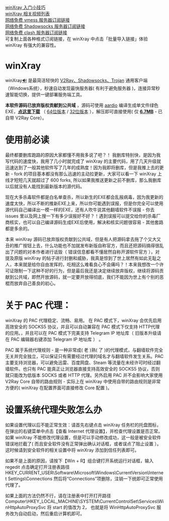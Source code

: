 [winXray 入门小技巧](./sub/introduce.md)   
[winXray 相关视频列表](https://www.youtube.com/results?search_query=winXray)  
[网络免费 vmess 服务器订阅链接](https://proxypool.ga/vmess/sub)   
[网络免费 Shadowsocks 服务器订阅链接](https://proxypool.ga/ss/sub)     
[网络免费 clash 服务器订阅链接](https://proxypoolss.tk/clash/proxies?speed=100&type=vmess,trojan)   
可复制上面各种格式订阅链接，在 winXray 中点击「批量导入链接」体验 winXray 有强大的兼容性。  

# winXray 
winXray[:loud_sound:](http://dict.youdao.com/dictvoice?audio=winxray&type=2) 是最简洁轻快的 [V2Ray、Shadowsocks、Trojan](https://github.com/v2fly/v2ray-core) 通用客户端（Windows系统），秒速自动发现最快服务器( 有利于避免服务器 )，连接异常秒速智能切换，提供一键部署服务端工具。 

**本软件源码已放弃版权贡献到公共域** ，源码可使用 [aardio](http://www.aardio.com) 编译生成单文件绿色EXE，**[点这里下载](./../../raw/master/release/winXray.7z)** （ [64位版本](./../../raw/master/release/winXray.7z) / [32位版本](./../../raw/master/release/winXray32.7z) ），解压即可直接使用( 仅  **[6.7MB](./../../raw/master/release/winXray.7z)** - 已自带 V2Ray Core）。  

# 使用前必读    
最终都要删库跑路的原因大家都懂不用我多说了吧？！ 我删库特别快，是因为我写代码的速度快，我用了几小时就完成了 winXray 的主要代码，用了几天升级就迅速达到了一般其他软件写了几年的成熟度！因为我即将删库，但是我推上去的更新 - fork 的项目基本都没有那么迅速的主动拉更新，大家可以看一下 winXray 上线才短短几天就超过了 600 forks, 所以如果我推送更新之前不删库，那么我删库以后就没有人能找到最新版本的源代码。   
  
现在大多杀毒软件都是白名单查杀，所以新生的EXE都会乱报病毒，因为我更新的速度太快，所以不断的推新EXE上来，所以你可能遇到误报，但是你完全可以使用源代码自己编译出一模一样的EXE，还有人吹牛说其他翻墙软件不误报 - 你去 issues 里以及网上搜一下有多少误报好不好？！遇到误报可以提交给你的杀毒厂商核实，也可以自己编译源码生成EXE后使用，解决和核实问题很容易 - 其他套路都是多余的。
  
本来 winXray 源码已放弃版权贡献到公共域，但是有人把源码拿去拖了个又大又丑的推广按钮上去，什么功能也不加就发布新版自称官方，而且还把源码搞得很乱出了问题的对本作者进行诋毁（ 错误信息都看不懂居然自称开源软件官方 ），对提及原版 winXray 的帖子进行封删和威胁，我真是惊到了世上居然有如此无耻之人，本来就是给你自由发挥的，吃相这么难看良心不会痛吗？！本来我想改一个许可证限制一下这种不好的行为，但是最后我还是决定继续放弃版权，继续将源码贡献到公共域，即然开放源码，就一定要开放得彻底，我们不能因为世上有个别的恶棍而放弃自己善良的初心。 

# 关于 PAC 代理：
winXray 的 PAC 代理稳定、流畅、易用。  在 PAC 模式下，winXray 会优先启用高效安全的 SOCKS5 协议，并且可以自动兼容在 PAC 模式下仅支持 HTTP代理的应用。，并且可以在 PAC 模式下完美支持 Telegram IP 地址库（ 旧版本升级请在 PAC 编辑器右键添加 Telegram IP 地址库 ） 。

PAC 属于系统代理规则 - 是一种非常成( 老 )熟( 了 )的代理模式，与翻墙软件完全无关并完全独立，可以保证只有需要经过代理的域名才与翻墙软件发生关系。PAC 主要支持浏览器，可以避免迅雷、百度网盘、Steam 等流量在未经许可时经过翻墙软件。也只有 PAC 能真正让浏览器直接支持高效安全的 SOCKS5 协议，否则就只能改为低版本 SOCKS 或者 HTTP 代理。另外启用 PAC 并不会影响大家使用 V2Ray Core 自带的路由规则 -  实际上在 winXray 中使用自带的路由规则是非常方便的( winXray 在配置界面可直接修改 Core 配置 )。 

# 设置系统代理失败怎么办
如果设置代理以后不能正常生效：请首先右键点击 winXray 任务栏的托盘图标，在弹出的右键菜单中点击【查看 Internet 代理设置】，并检查代理设置是否正常。如果 winXray 不能修改代理设置，但是可以手动修改成功，这一般是被安全软件错误地拦截了( 而且安全软件没有正常弹出确认对话框，或者误点了阻止设置 ）。这时候请到安全软件的相关设置中将 winXray 添加到信任列表即可。

如果不是上面的原因，请按下【Win + R】组合键打开系统运行对话框，输入 regedit 点击确定打开注册表路径 
HKEY_CURRENT_USER\Software\Microsoft\Windows\CurrentVersion\Internet Settings\Connections
然后将“Connections”项删除，注销一下统即可正常使用代理了。

如果上面的方法仍然不行，请在注册表中打开打开路径
Computer\HKEY_LOCAL_MACHINE\SYSTEM\CurrentControlSet\Services\WinHttpAutoProxySvc
将 start 的值改为 2， 也就是将 WinHttpAutoProxySvc 服务改为自动启动，然后重启计算机即可。
